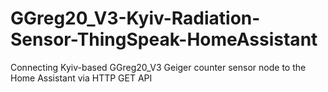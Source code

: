 # GGreg20_V3-Kyiv-Radiation-Sensor-ThingSpeak-HomeAssistant
Connecting Kyiv-based GGreg20_V3 Geiger counter sensor node to the Home Assistant via HTTP GET API
